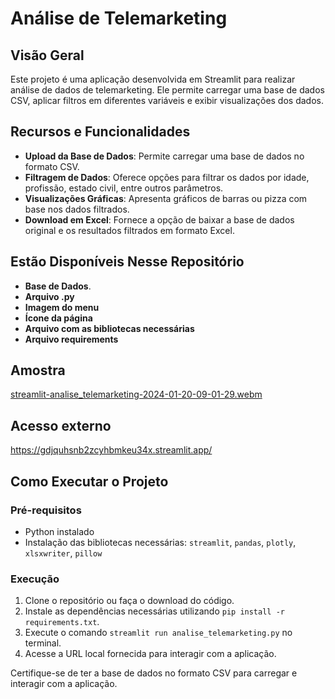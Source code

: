 # Análise de Telemarketing

## Visão Geral

Este projeto é uma aplicação desenvolvida em Streamlit para realizar análise de dados de telemarketing. Ele permite carregar uma base de dados CSV, aplicar filtros em diferentes variáveis e exibir visualizações dos dados.

## Recursos e Funcionalidades

- **Upload da Base de Dados**: Permite carregar uma base de dados no formato CSV.
- **Filtragem de Dados**: Oferece opções para filtrar os dados por idade, profissão, estado civil, entre outros parâmetros.
- **Visualizações Gráficas**: Apresenta gráficos de barras ou pizza com base nos dados filtrados.
- **Download em Excel**: Fornece a opção de baixar a base de dados original e os resultados filtrados em formato Excel.

## Estão Disponíveis Nesse Repositório

- **Base de Dados**.
- **Arquivo .py**
- **Imagem do menu**
- **Ícone da página**
- **Arquivo com as bibliotecas necessárias**
- **Arquivo requirements**

## Amostra
[streamlit-analise_telemarketing-2024-01-20-09-01-29.webm](https://github.com/AdiltonCarvalho/Analise_de_telemarketing/assets/141254502/a7a084bf-af1f-4c36-8128-fb335be0d9ff)

## Acesso externo
https://gdjquhsnb2zcyhbmkeu34x.streamlit.app/

## Como Executar o Projeto

### Pré-requisitos

- Python instalado
- Instalação das bibliotecas necessárias: `streamlit`, `pandas`, `plotly`, `xlsxwriter`, `pillow`
  
### Execução

1. Clone o repositório ou faça o download do código.
2. Instale as dependências necessárias utilizando `pip install -r requirements.txt`.
3. Execute o comando `streamlit run analise_telemarketing.py` no terminal.
4. Acesse a URL local fornecida para interagir com a aplicação.

Certifique-se de ter a base de dados no formato CSV para carregar e interagir com a aplicação.
